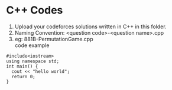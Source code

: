 # C++ Codes

1. Upload your codeforces solutions written in C++ in this folder.
2. Naming Convention: \<question code\>-\<question name\>.cpp
3. eg: 881B-PermutationGame.cpp
<br> code example

```
#include<iostream>
using namespace std;
int main() {
  cout << "hello world";
  return 0;
}
```
